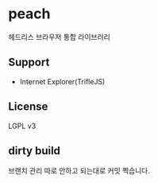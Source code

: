 # peach
헤드리스 브라우저 통합 라이브러리

## Support
* Internet Explorer(TrifleJS)

## License
LGPL v3

## dirty build
브랜치 관리 따로 안하고 되는대로 커밋 찍습니다.
